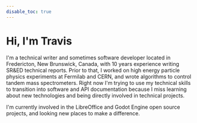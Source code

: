 ```yaml
---
disable_toc: true
---
```


# Hi, I'm Travis

I'm a technical writer and sometimes software developer located in Fredericton, New Brunswick, Canada, with 10 years experience writing SR&ED technical reports. Prior to that, I worked on high energy particle physics experiments at Fermilab and CERN, and wrote algorithms to control tandem mass spectrometers. Right now I'm trying to use my technical skills to transition into software and API documentation because I miss learning about new technologies and being directly involved in technical projects.

I'm currently involved in the LibreOffice and Godot Engine open source projects, and looking new places to make a difference.
